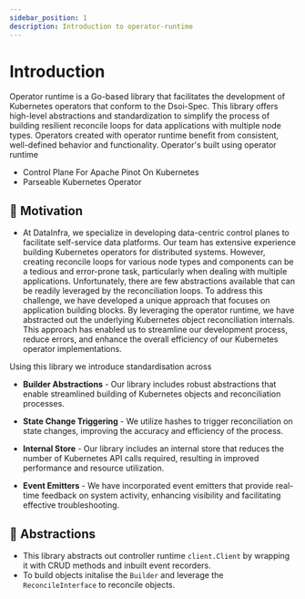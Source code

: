 ```yaml
---
sidebar_position: 1
description: Introduction to operator-runtime
---
```


# Introduction

Operator runtime is a Go-based library that facilitates the development of Kubernetes operators that conform to the Dsoi-Spec. This library offers high-level abstractions and standardization to simplify the process of building resilient reconcile loops for data applications with multiple node types. Operators created with operator runtime benefit from consistent, well-defined behavior and functionality. Operator's built using operator runtime

- Control Plane For Apache Pinot On Kubernetes
- Parseable Kubernetes Operator

## :dart: Motivation

- At DataInfra, we specialize in developing data-centric control planes to facilitate self-service data platforms. Our team has extensive experience building Kubernetes operators for distributed systems. However, creating reconcile loops for various node types and components can be a tedious and error-prone task, particularly when dealing with multiple applications. Unfortunately, there are few abstractions available that can be readily leveraged by the reconciliation loops. To address this challenge, we have developed a unique approach that focuses on application building blocks. By leveraging the operator runtime, we have abstracted out the underlying Kubernetes object reconciliation internals. This approach has enabled us to streamline our development process, reduce errors, and enhance the overall efficiency of our Kubernetes operator implementations.

Using this library we introduce standardisation across
 
- **Builder Abstractions** - Our library includes robust abstractions that enable streamlined building of Kubernetes objects and reconciliation processes.

- **State Change Triggering** - We utilize hashes to trigger reconciliation on state changes, improving the accuracy and efficiency of the process.

- **Internal Store** - Our library includes an internal store that reduces the number of Kubernetes API calls required, resulting in improved performance and resource utilization.

- **Event Emitters** - We have incorporated event emitters that provide real-time feedback on system activity, enhancing visibility and facilitating effective troubleshooting.

## :bricks: Abstractions

- This library abstracts out controller runtime ```client.Client``` by wrapping it with CRUD methods and inbuilt event recorders.
- To build objects initalise the ```Builder``` and leverage the ```ReconcileInterface``` to reconcile objects.
